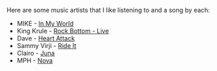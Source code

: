 Here are some music artists that I like listening to
and a song by each:

- MIKE - [In My World]
- King Krule - [Rock Bottom - Live]
- Dave - [Heart Attack]
- Sammy Virji - [Ride It]
- Clairo - [Juna]
- MPH - [Nova]

[In My World]: https://youtu.be/km-gUT-kz-M?si=1xI3GFAEDAi0m0b_
[Rock Bottom - Live]: https://youtu.be/fEMzoyfoOfI?si=lyG-_odjk5VPLIDq
[Heart Attack]: https://youtu.be/2uQM-n_y-Hs?si=X_UnUWy0uFdod1iW
[Ride It]: https://youtu.be/gN5Ur7J9Ev0?si=DwYozjerPhTxuzNG
[Juna]: https://youtu.be/TsxAVFQkXQ8?si=8-7aiq5Ia0w6Ygkh
[Nova]: https://youtu.be/hvqEyM_Uz6s?si=XBACwxntjrGTlByt
